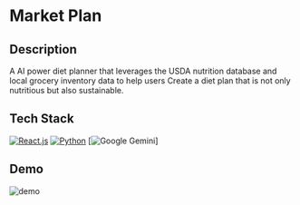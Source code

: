 # Market Plan

## Description

A AI power diet planner that leverages the USDA nutrition database and local grocery inventory data to help users 
Create a diet plan that is not only nutritious but also sustainable. 

## Tech Stack 
[![React.js](https://img.shields.io/badge/-ReactJs-61DAFB?logo=react&logoColor=white&style=for-the-badge)](React.js) 
[![Python](https://img.shields.io/badge/-Python-3776AB?logo=python&logoColor=yellow&style=for-the-badge)](Python) 
[![Google Gemini](https://img.shields.io/badge/Google%20Gemini-886FBF?logo=googlegemini&logoColor=fff)]


## Demo 

![demo](https://github.com/user-attachments/assets/2159daa8-7a68-4e46-80a3-2e37905c70bc)

